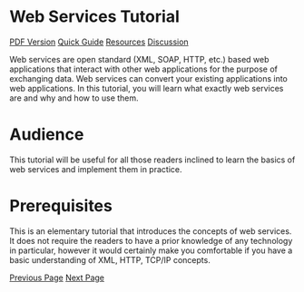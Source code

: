 # Web Services Tutorial
[PDF Version](../webservices/webservices_pdf_version.md)
[Quick Guide](../webservices/web_services_quick_guide.md)
[Resources](../webservices/web_services_resources.md)
[Discussion](../webservices/web_services_discussion.md)

Web services are open standard (XML, SOAP, HTTP, etc.) based web applications that interact with other web applications for the purpose of exchanging data. Web services can convert your existing applications into web applications. In this tutorial, you will learn what exactly web services are and why and how to use them.

# Audience
This tutorial will be useful for all those readers inclined to learn the basics of web services and implement them in practice.

# Prerequisites
This is an elementary tutorial that introduces the concepts of web services. It does not require the readers to have a prior knowledge of any technology in particular, however it would certainly make you comfortable if you have a basic understanding of XML, HTTP, TCP/IP concepts.


[Previous Page](../webservices/index.md) [Next Page](../webservices/what_are_web_services.md) 

